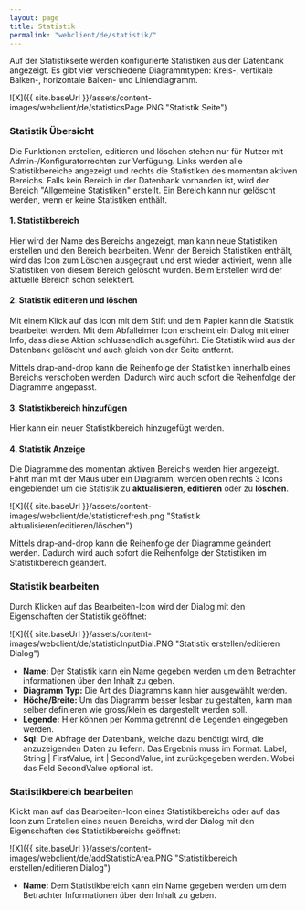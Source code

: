 ```yaml
---
layout: page
title: Statistik
permalink: "webclient/de/statistik/"
---
```


Auf der Statistikseite werden konfigurierte Statistiken aus der Datenbank angezeigt. Es gibt vier verschiedene Diagrammtypen: Kreis-, vertikale Balken-, horizontale Balken- und Liniendiagramm. 

![X]({{ site.baseUrl }}/assets/content-images/webclient/de/statisticsPage.PNG "Statistik Seite")

### Statistik Übersicht
Die Funktionen erstellen, editieren und löschen stehen nur für Nutzer mit Admin-/Konfiguratorrechten zur Verfügung.
Links werden alle Statistikbereiche angezeigt und rechts die Statistiken des momentan aktiven Bereichs.
Falls kein Bereich in der Datenbank vorhanden ist, wird der Bereich "Allgemeine Statistiken" erstellt.
Ein Bereich kann nur gelöscht werden, wenn er keine Statistiken enthält.

#### 1. Statistikbereich
Hier wird der Name des Bereichs angezeigt, man kann neue Statistiken erstellen und den Bereich bearbeiten.
Wenn der Bereich Statistiken enthält, wird das Icon zum Löschen ausgegraut und erst wieder aktiviert, wenn alle Statistiken von diesem Bereich gelöscht wurden.
Beim Erstellen wird der aktuelle Bereich schon selektiert.
	
#### 2. Statistik editieren und löschen
Mit einem Klick auf das Icon mit dem Stift und dem Papier kann die Statistik bearbeitet werden. Mit dem Abfalleimer Icon erscheint ein Dialog mit einer Info, dass diese Aktion schlussendlich ausgeführt. Die Statistik wird aus der Datenbank gelöscht und auch gleich von der Seite entfernt.

Mittels drap-and-drop kann die Reihenfolge der Statistiken innerhalb eines Bereichs verschoben werden. Dadurch wird auch sofort die Reihenfolge der Diagramme angepasst.
	
#### 3. Statistikbereich hinzufügen
Hier kann ein neuer Statistikbereich hinzugefügt werden.

#### 4. Statistik Anzeige
Die Diagramme des momentan aktiven Bereichs werden hier angezeigt. Fährt man mit der Maus über ein Diagramm, werden oben rechts 3 Icons eingeblendet um die Statistik zu **aktualisieren**, **editieren** oder zu **löschen**.

![X]({{ site.baseUrl }}/assets/content-images/webclient/de/statisticrefresh.png "Statistik aktualisieren/editieren/löschen")

Mittels drap-and-drop kann die Reihenfolge der Diagramme geändert werden. Dadurch wird auch sofort die Reihenfolge der Statistiken im Statistikbereich geändert.

### Statistik bearbeiten

Durch Klicken auf das Bearbeiten-Icon wird der Dialog mit den Eigenschaften der Statistik geöffnet:

![X]({{ site.baseUrl }}/assets/content-images/webclient/de/statisticInputDial.PNG "Statistik erstellen/editieren Dialog")

* **Name:**	Der Statistik kann ein Name gegeben werden um dem Betrachter informationen über den Inhalt zu geben.
* **Diagramm Typ:**	Die Art des Diagramms kann hier ausgewählt werden.
* **Höche/Breite:**	Um das Diagramm besser lesbar zu gestalten, kann man selber definieren wie gross/klein es dargestellt werden soll.
* **Legende:** Hier können per Komma getrennt die Legenden eingegeben werden.
* **Sql:** Die Abfrage der Datenbank, welche dazu benötigt wird, die anzuzeigenden Daten zu liefern. Das Ergebnis muss im Format: Label, String \| FirstValue, int \| SecondValue, int zurückgegeben werden. Wobei das Feld SecondValue optional ist.
	

### Statistikbereich bearbeiten

Klickt man auf das Bearbeiten-Icon eines Statistikbereichs oder auf das Icon zum Erstellen eines neuen Bereichs, wird der Dialog mit den Eigenschaften des Statistikbereichs geöffnet:

![X]({{ site.baseUrl }}/assets/content-images/webclient/de/addStatisticArea.PNG "Statistikbereich erstellen/editieren Dialog")

* **Name:**	Dem Statistikbereich kann ein Name gegeben werden um dem Betrachter Informationen über den Inhalt zu geben.
